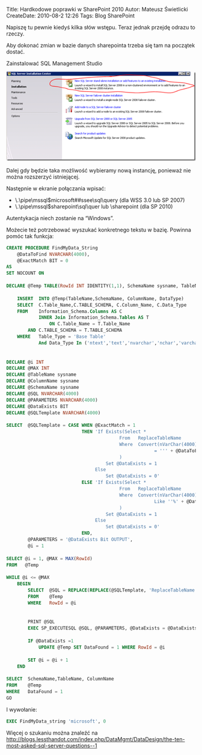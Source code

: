 Title: Hardkodowe poprawki w SharePoint 2010
Autor: Mateusz Świetlicki
CreateDate: 2010-08-2 12:26
Tags: 	Blog
		SharePoint

Napiszę tu pewnie kiedyś kilka słów wstępu. Teraz jednak przejdę odrazu to rzeczy.

Aby dokonać zmian w bazie danych sharepointa trzeba się tam na początek dostać.

Zainstalować SQL Management Studio

![SQL Management Studio](/files/sql_managament.png)

Dalej gdy będzie taka możliwość wybieramy nową instancję, ponieważ nie można rozszerzyć istniejącej.

Następnie w ekranie połączania wpisać:

- \\.\pipe\mssql$microsoft##ssee\sql\query (dla WSS 3.0 lub SP 2007)
- \\.\pipe\mssql$sharepoint\sql\quer lub <servername>\sharepoint (dla  SP 2010)

Autentykacja niech zostanie na “Windows”.

Możecie też potrzebować wyszukać konkretnego tekstu w bazię. Powinna pomóc tak funkcja:

```sql
CREATE PROCEDURE FindMyData_String 
    @DataToFind NVARCHAR(4000), 
    @ExactMatch BIT = 0 
AS
SET NOCOUNT ON
   
DECLARE @Temp TABLE(RowId INT IDENTITY(1,1), SchemaName sysname, TableName sysname, ColumnName SysName, DataType VARCHAR(100), DataFound BIT) 
   
    INSERT  INTO @Temp(TableName,SchemaName, ColumnName, DataType) 
    SELECT  C.Table_Name,C.TABLE_SCHEMA, C.Column_Name, C.Data_Type 
    FROM    Information_Schema.Columns AS C 
            INNER Join Information_Schema.Tables AS T 
                ON C.Table_Name = T.Table_Name 
        AND C.TABLE_SCHEMA = T.TABLE_SCHEMA 
    WHERE   Table_Type = 'Base Table'
            And Data_Type In ('ntext','text','nvarchar','nchar','varchar','char') 
   
   
DECLARE @i INT
DECLARE @MAX INT
DECLARE @TableName sysname 
DECLARE @ColumnName sysname 
DECLARE @SchemaName sysname 
DECLARE @SQL NVARCHAR(4000) 
DECLARE @PARAMETERS NVARCHAR(4000) 
DECLARE @DataExists BIT
DECLARE @SQLTemplate NVARCHAR(4000) 
   
SELECT  @SQLTemplate = CASE WHEN @ExactMatch = 1 
                            THEN 'If Exists(Select * 
                                          From   ReplaceTableName 
                                          Where  Convert(nVarChar(4000), [ReplaceColumnName]) 
                                                       = ''' + @DataToFind + ''' 
                                          ) 
                                     Set @DataExists = 1 
                                 Else 
                                     Set @DataExists = 0'
                            ELSE 'If Exists(Select * 
                                          From   ReplaceTableName 
                                          Where  Convert(nVarChar(4000), [ReplaceColumnName]) 
                                                       Like ''%' + @DataToFind + '%'' 
                                          ) 
                                     Set @DataExists = 1 
                                 Else 
                                     Set @DataExists = 0'
                            END, 
        @PARAMETERS = '@DataExists Bit OUTPUT', 
        @i = 1 
   
SELECT @i = 1, @MAX = MAX(RowId) 
FROM   @Temp
   
WHILE @i <= @MAX
    BEGIN
        SELECT  @SQL = REPLACE(REPLACE(@SQLTemplate, 'ReplaceTableName', QUOTENAME(SchemaName) + '.' + QUOTENAME(TableName)), 'ReplaceColumnName', ColumnName) 
        FROM    @Temp
        WHERE   RowId = @i 
   
   
        PRINT @SQL 
        EXEC SP_EXECUTESQL @SQL, @PARAMETERS, @DataExists = @DataExists OUTPUT
   
        IF @DataExists =1 
            UPDATE @Temp SET DataFound = 1 WHERE RowId = @i 
   
        SET @i = @i + 1 
    END
   
SELECT  SchemaName,TableName, ColumnName 
FROM    @Temp
WHERE   DataFound = 1 
GO
```

I wywołanie:

```sql
EXEC FindMyData_string 'microsoft', 0
```
Więcej o szukaniu można znaleźć na <http://blogs.lessthandot.com/index.php/DataMgmt/DataDesign/the-ten-most-asked-sql-server-questions--1>